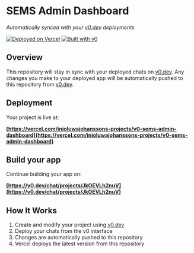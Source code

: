 # SEMS Admin Dashboard

*Automatically synced with your [v0.dev](https://v0.dev) deployments*

[![Deployed on Vercel](https://img.shields.io/badge/Deployed%20on-Vercel-black?style=for-the-badge&logo=vercel)](https://vercel.com/inioluwajohanssons-projects/v0-sems-admin-dashboard)
[![Built with v0](https://img.shields.io/badge/Built%20with-v0.dev-black?style=for-the-badge)](https://v0.dev/chat/projects/JkOEVLh2nuV)

## Overview

This repository will stay in sync with your deployed chats on [v0.dev](https://v0.dev).
Any changes you make to your deployed app will be automatically pushed to this repository from [v0.dev](https://v0.dev).

## Deployment

Your project is live at:

**[https://vercel.com/inioluwajohanssons-projects/v0-sems-admin-dashboard](https://vercel.com/inioluwajohanssons-projects/v0-sems-admin-dashboard)**

## Build your app

Continue building your app on:

**[https://v0.dev/chat/projects/JkOEVLh2nuV](https://v0.dev/chat/projects/JkOEVLh2nuV)**

## How It Works

1. Create and modify your project using [v0.dev](https://v0.dev)
2. Deploy your chats from the v0 interface
3. Changes are automatically pushed to this repository
4. Vercel deploys the latest version from this repository